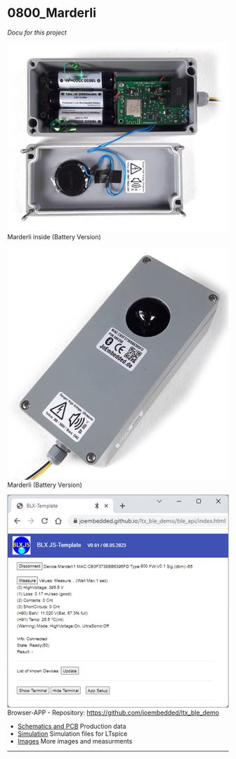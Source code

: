 # 0800_Marderli #
_Docu for this project_

!['Marderli intern'](./img/marderli_int.jpg) <br>Marderli inside (Battery Version)

!['Marderli'](./img/marderli.jpg) <br>Marderli (Battery Version)

![Browser-APP 'BLX.JS'](../img_allg/blx_js.png) <br>Browser-APP - Repository: https://github.com/joembedded/ltx_ble_demo


- [Schematics and PCB](./cad/) Production data
- [Simulation](./simulation/) Simulation files for LTspice
- [Images](./img/) More images and measurments

---
